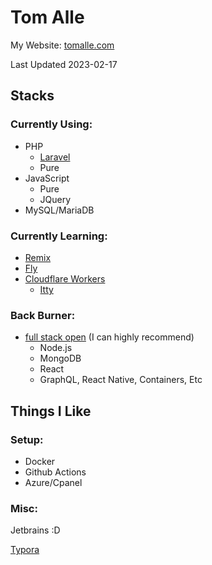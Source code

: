 # Tom Alle

My Website: [tomalle.com](https://tomalle.com/)

Last Updated 2023-02-17

## Stacks

### Currently Using:

* PHP
  * [Laravel](https://laravel.com/)
  * Pure
* JavaScript
  * Pure
  * JQuery
* MySQL/MariaDB

### Currently Learning:
- [Remix](https://remix.run/)
- [Fly](https://fly.io/)
- [Cloudflare Workers](https://workers.cloudflare.com/)
  - [Itty](https://github.com/kwhitley/itty-router)

### Back Burner:
- [full stack open](https://fullstackopen.com/en/) (I can highly recommend)
  - Node.js
  - MongoDB
  - React
  - GraphQL, React Native, Containers, Etc


## Things I Like

### Setup:

* Docker
* Github Actions
* Azure/Cpanel

### Misc:

Jetbrains :D

[Typora](https://typora.io/)

